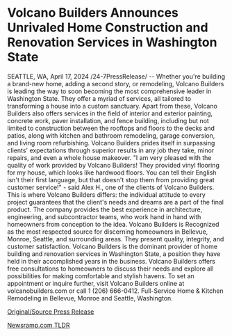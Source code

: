 # Volcano Builders Announces Unrivaled Home Construction and Renovation Services in Washington State

SEATTLE, WA, April 17, 2024 /24-7PressRelease/ -- Whether you're building a brand-new home, adding a second story, or remodeling, Volcano Builders is leading the way to soon becoming the most comprehensive leader in Washington State. They offer a myriad of services, all tailored to transforming a house into a custom sanctuary.   Apart from these, Volcano Builders also offers services in the field of interior and exterior painting, concrete work, paver installation, and fence building, including but not limited to construction between the rooftops and floors to the decks and patios, along with kitchen and bathroom remodeling, garage conversion, and living room refurbishing. Volcano Builders prides itself in surpassing clients' expectations through superior results in any job they take, minor repairs, and even a whole house makeover.   "I am very pleased with the quality of work provided by Volcano Builders! They provided vinyl flooring for my house, which looks like hardwood floors. You can tell their English isn't their first language, but that doesn't stop them from providing great customer service!"   - said Alex H., one of the clients of Volcano Builders.   This is where Volcano Builders differs: the individual attitude to every project guarantees that the client's needs and dreams are a part of the final product. The company provides the best experience in architecture, engineering, and subcontractor teams, who work hand in hand with homeowners from conception to the idea.   Volcano Builders is Recognized as the most respected source for discerning homeowners in Bellevue, Monroe, Seattle, and surrounding areas. They present quality, integrity, and customer satisfaction. Volcano Builders is the dominant provider of home building and renovation services in Washington State, a position they have held in their accomplished years in the business.  Volcano Builders offers free consultations to homeowners to discuss their needs and explore all possibilities for making comfortable and stylish havens. To set an appointment or inquire further, visit Volcano Builders online at volcanobuilders.com or call 1 (206) 666-0412.  Full-Service Home & Kitchen Remodeling in Bellevue, Monroe and Seattle, Washington. 

[Original/Source Press Release](https://www.24-7pressrelease.com/press-release/510066/volcano-builders-announces-unrivaled-home-construction-and-renovation-services-in-washington-state) 

[Newsramp.com TLDR](https://newsramp.com/None) 